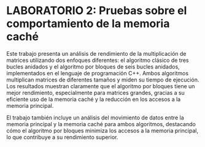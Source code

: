 # LABORATORIO 2: Pruebas sobre el comportamiento de la memoria caché <br>

Este trabajo presenta un análisis de rendimiento de la multiplicación de matrices utilizando dos enfoques diferentes: el algoritmo clásico de tres bucles anidados y el algoritmo por bloques de seis bucles anidados, implementados en el lenguaje de programación C++. Ambos algoritmos multiplican matrices de diferentes tamaños y miden su tiempo de ejecución. Los resultados muestran claramente que el algoritmo por bloques tiene un mejor rendimiento, especialmente para matrices grandes, gracias a su eficiente uso de la memoria caché y la reducción en los accesos a la memoria principal.

El trabajo también incluye un análisis del movimiento de datos entre la memoria principal y la memoria caché para ambos algoritmos, destacando cómo el algoritmo por bloques minimiza los accesos a la memoria principal, lo que contribuye a su rendimiento superior.
